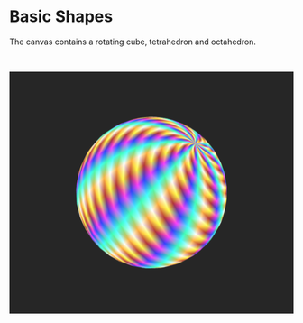 # Basic Shapes #

The canvas contains a rotating cube, tetrahedron and octahedron.

</br>
<p align="center">
  <img src="images/screenShot.png"/>
</p>
